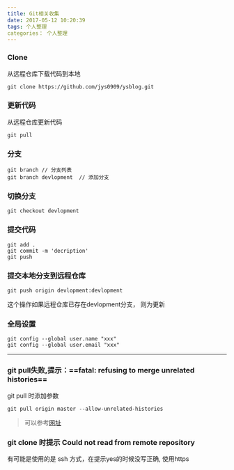 ```yaml
---
title: Git相关收集
date: 2017-05-12 10:20:39
tags: 个人整理
categories： 个人整理
---
```

### Clone
从远程仓库下载代码到本地
```
git clone https://github.com/jys0909/ysblog.git

```
### 更新代码
从远程仓库更新代码
```
git pull

```


### 分支
```
git branch // 分支列表
git branch devlopment  // 添加分支

```

### 切换分支
```
git checkout devlopment

```

### 提交代码
```
git add .
git commit -m 'decription'
git push
```

### 提交本地分支到远程仓库
```
git push origin devlopment:devlopment
```
这个操作如果远程仓库已存在devlopment分支， 则为更新
### 全局设置
```
git config --global user.name "xxx"
git config --global user.email "xxx"

```


****



### git pull失败,提示：==fatal: refusing to merge unrelated histories==

git pull 时添加参数
```
git pull origin master --allow-unrelated-histories
```

> 可以参考[网址](http://stackoverflow.com/questions/37937984/git-refusing-to-merge-unrelated-histories)


### git clone 时提示 Could not read from remote repository

有可能是使用的是 ssh 方式，在提示yes的时候没写正确, 使用https
